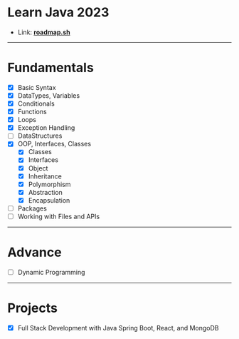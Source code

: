 # Learn Java 2023

- Link: **[roadmap.sh](https://roadmap.sh/java/)**

---

# Fundamentals

- [x] Basic Syntax
- [x] DataTypes, Variables
- [x] Conditionals
- [x] Functions
- [x] Loops
- [x] Exception Handling
- [ ] DataStructures
- [x] OOP, Interfaces, Classes
  - [x] Classes
  - [x] Interfaces
  - [x] Object
  - [x] Inheritance
  - [x] Polymorphism
  - [x] Abstraction
  - [x] Encapsulation
- [ ] Packages
- [ ] Working with Files and APIs

---

# Advance

- [ ] Dynamic Programming

---

# Projects

- [x] Full Stack Development with Java Spring Boot, React, and MongoDB
